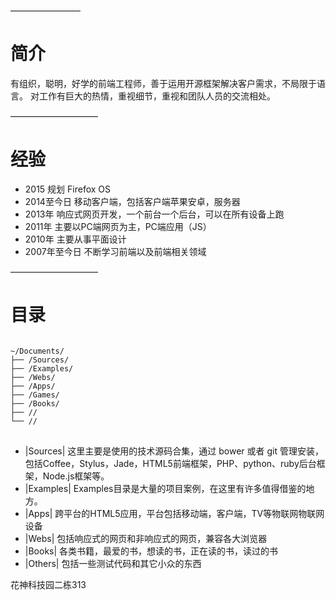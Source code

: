 ————————
# 简介
有组织，聪明，好学的前端工程师，善于运用开源框架解决客户需求，不局限于语言。
对工作有巨大的热情，重视细节，重视和团队人员的交流相处。


——————————
# 经验
* 2015
	规划 Firefox OS
* 2014至今日
	移动客户端，包括客户端苹果安卓，服务器
* 2013年
	响应式网页开发，一个前台一个后台，可以在所有设备上跑
* 2011年
	主要以PC端网页为主，PC端应用（JS）
* 2010年
	主要从事平面设计
* 2007年至今日
	不断学习前端以及前端相关领域

——————————
# 目录
<pre>
<code>
~/Documents/
├── /Sources/
├── /Examples/
├── /Webs/
├── /Apps/
├── /Games/
├── /Books/
├── //
└── //
</code>
</pre>

* |Sources|
	这里主要是使用的技术源码合集，通过 bower 或者 git 管理安装，包括Coffee，Stylus，Jade，HTML5前端框架，PHP、python、ruby后台框架，Node.js框架等。
* |Examples|
	Examples目录是大量的项目案例，在这里有许多值得借鉴的地方。
* |Apps|
	跨平台的HTML5应用，平台包括移动端，客户端，TV等物联网物联网设备
* |Webs|
	包括响应式的网页和非响应式的网页，兼容各大浏览器
* |Books|
	各类书籍，最爱的书，想读的书，正在读的书，读过的书
* |Others|
	包括一些测试代码和其它小众的东西

花神科技园二栋313

